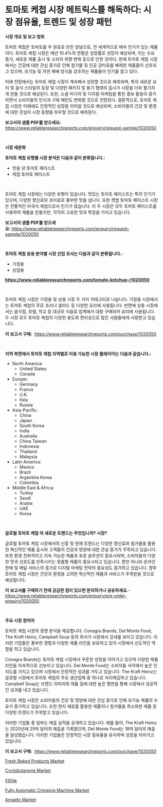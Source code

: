 <p><h1>토마토 케첩 시장 메트릭스를 해독하다: 시장 점유율, 트렌드 및 성장 패턴</h1></p><p><strong>시장 개요 및 보고 범위</strong></p>
<p><p>토마토 케첩은 토마토를 주 원료로 만든 양념으로, 전 세계적으로 매우 인기가 있는 제품이다. 토마토 케첩 시장은 매년 10.4%의 연평균 성장률로 성장이 예상되며, 이는 수요 증가, 새로운 제품 출시 및 소비자 취향 변화 등으로 인한 것이다. 현재 토마토 케첩 시장에서는 건강에 대한 관심 증가로 인해 첨가물 및 인공 감미료를 배제한 제품들이 선호되고 있으며, 유기농 및 자연 재배 방식을 강조하는 제품들이 인기를 끌고 있다.</p><p>미래 전망에서는 토마토 케첩 시장이 계속해서 성장할 것으로 예측되며, 특히 새로운 요리 및 음식 스타일의 등장 및 다양한 패키지 및 용기 형태의 출시가 시장을 더욱 활기차게 만들 것으로 예상된다. 또한, 소셜 미디어 및 디지털 마케팅을 통한 홍보 활동이 증가하면서 소비자들의 인식과 구매 패턴도 변화할 것으로 전망된다. 결론적으로, 토마토 케첩 시장은 미래에도 안정적인 성장을 이어갈 것으로 예상되며, 소비자들의 건강 및 환경에 대한 관심이 시장 동향을 좌우할 것으로 예측된다.</p></p>
<p><strong>보고서의 샘플 PDF를 받으세요:</strong> <a href="https://www.reliableresearchreports.com/enquiry/request-sample/1020050">https://www.reliableresearchreports.com/enquiry/request-sample/1020050</a></p>
<p>&nbsp;</p>
<p><strong>시장 세분화</strong></p>
<p><strong>토마토 케첩 유형별 시장 분석은 다음과 같이 분류됩니다.:</strong></p>
<p><ul><li>맛을 낸 토마토 페이스트</li><li>케첩 토마토 페이스트</li></ul></p>
<p>&nbsp;</p>
<p><p>토마토 케첩 시장에는 다양한 유형이 있습니다. 맛있는 토마토 페이스트는 특히 인기가 있으며, 다양한 향신료와 조미료로 풍부한 맛을 냅니다. 또한 캣썹 토마토 페이스트 시장은 전통적인 미국식 케첩으로서 인기가 많습니다. 이 두 시장은 모두 토마토 페이스트를 사용하여 제품을 만들지만, 각각의 고유한 맛과 특징을 가지고 있습니다.</p></p>
<p><strong>보고서의 샘플 PDF를 받으세요:</strong>&nbsp;<a href="https://www.reliableresearchreports.com/enquiry/request-sample/1020050">https://www.reliableresearchreports.com/enquiry/request-sample/1020050</a></p>
<p>&nbsp;</p>
<p><strong> 토마토 케첩 응용 분야별 시장 산업 조사는 다음과 같이 분류됩니다.:</strong></p>
<p><ul><li>가정용</li><li>상업용</li></ul></p>
<p><strong><a href="https://www.reliableresearchreports.com/tomato-ketchup-r1020050">https://www.reliableresearchreports.com/tomato-ketchup-r1020050</a></strong></p>
<p>&nbsp;</p>
<p><p>토마토 케첩 시장은 가정용 및 상용 시장 두 가지 카테고리로 나뉩니다. 가정용 시장에서는 토마토 케첩이 주로 조리나 샐러드 등 다양한 요리에 사용됩니다. 반면에 상용 시장에서는 음식점, 호텔, 학교 등 대규모 식음료 업계에서 대량 구매되어 요리에 사용됩니다. 두 시장 모두 토마토 케첩의 다양한 용도와 편리성으로 많은 사람들에게 사랑받고 있습니다.</p></p>
<p><strong>이 보고서 구매:</strong>&nbsp; <a href="https://www.reliableresearchreports.com/purchase/1020050">https://www.reliableresearchreports.com/purchase/1020050</a></p>
<p>&nbsp;</p>
<p><strong>지역 측면에서 토마토 케첩 지역별로 이용 가능한 시장 플레이어는 다음과 같습니다.:</strong></p>
<p><ul>
    <li>
        North America:
        <ul>
            <li>United States</li>
            <li>Canada</li>
        </ul>
    </li>
    <li>
        Europe:
        <ul>
            <li>Germany</li>
            <li>France</li>
            <li>U.K.</li>
            <li>Italy</li>
            <li>Russia</li>
        </ul>
    </li>
    <li>
        Asia-Pacific:
        <ul>
            <li>China</li>
            <li>Japan</li>
            <li>South Korea</li>
            <li>India</li>
            <li>Australia</li>
            <li>China Taiwan</li>
            <li>Indonesia</li>
            <li>Thailand</li>
            <li>Malaysia</li>
        </ul>
    </li>
    <li>
        Latin America:
        <ul>
            <li>Mexico</li>
            <li>Brazil</li>
            <li>Argentina Korea</li>
            <li>Colombia</li>
        </ul>
    </li>
    <li>
        Middle East & Africa:
        <ul>
            <li>Turkey</li>
            <li>Saudi</li>
            <li>Arabia</li>
            <li>UAE</li>
            <li>Korea</li>
        </ul>
    </li>
    </ul></p>
<p>&nbsp;</p>
<p><strong>글로벌 토마토 케첩 의 새로운 트렌드는 무엇입니까? 시장?</strong></p>
<p><p>글로벌 토마토 케첩 시장에서의 신흥 및 현재 트렌드는 다양한 향신료와 첨가물을 활용한 혁신적인 제품 출시와 고객들의 건강과 영양에 대한 관심 증가가 주목되고 있습니다. 또한 환경 친화적이고 지속 가능한 제품과 포장 솔루션이 중요시되며, 소비자들의 다양한 맛과 선호도를 만족시키는 맞춤형 제품이 중요시되고 있습니다. 뿐만 아니라 온라인 판매 및 배달 서비스의 증가로 디지털 마케팅 전략의 중요성도 증가하고 있습니다. 향후 토마토 케첩 시장은 건강과 환경을 고려한 혁신적인 제품과 서비스가 주목받을 것으로 예상됩니다.</p></p>
<p><strong>이 보고서를 구매하기 전에 궁금한 점이 있으면 문의하거나 공유하세요.</strong>- <a href="https://www.reliableresearchreports.com/enquiry/pre-order-enquiry/1020050">https://www.reliableresearchreports.com/enquiry/pre-order-enquiry/1020050</a></p>
<p>&nbsp;</p>
<p><strong>주요 시장 참여자</strong></p>
<p><p>토마토 케첩 시장의 경쟁 분석을 제공합니다. Conagra Brands, Del Monte Food, The Kraft Heinz, Campbell Soup 등의 회사가 시장에서 강세를 보이고 있습니다. 이러한 기업들은 풍부한 경험과 다양한 제품 라인을 보유하고 있어 시장에서 선도적인 역할을 하고 있습니다.</p><p>Conagra Brands는 토마토 케첩 시장에서 꾸준한 성장을 이어가고 있으며 다양한 제품 라인을 지속적으로 선보이고 있습니다. Del Monte Food는 소비자들 사이에서 높은 인지도를 가지고 있으며 시장에서 안정적인 성과를 거두고 있습니다. The Kraft Heinz는 글로벌 시장에서 토마토 케첩의 주요 생산업체 중 하나로 자리매김하고 있습니다. Campbell Soup는 브랜드 이미지와 제품 질에 대한 높은 평판을 통해 시장에서 성공적인 성과를 내고 있습니다.</p><p>토마토 케첩 시장은 소비자들의 건강 및 영양에 대한 관심 증가로 인해 유기농 제품의 수요가 증가하고 있습니다. 또한 현지 재료를 활용한 제품이나 첨가물을 최소화한 제품 등 다양한 트렌드가 주목받고 있습니다.</p><p>이러한 기업들 중 일부는 매출 실적을 공개하고 있습니다. 예를 들어, The Kraft Heinz는 2020년에 25억 달러의 매출을 기록했으며, Del Monte Food는 18억 달러의 매출을 달성했습니다. 이러한 기업들은 안정적인 시장 점유율을 유지하며 성장을 이어가고 있습니다.</p></p>
<p><strong>이 보고서 구매:</strong>&nbsp;&nbsp;<a href="https://www.reliableresearchreports.com/purchase/1020050">https://www.reliableresearchreports.com/purchase/1020050</a></p>
<p><p><a href="https://github.com/rahu1506/Market-Research-Report-List-3/blob/main/fresh-baked-products-market.md">Fresh Baked Products Market</a></p><p><a href="https://angry-finch-aaf.notion.site/Cyclobutanone-Market-Provides-Detailed-Segmentation-of-this-Market-based-on-Type-Application-and-R-0c3a1cb5629442e2a43f21d9176eb5a9">Cyclobutanone Market</a></p><p><a href="https://github.com/TobyKub4685/Market-Research-Report-List-1/blob/main/745841317964.md">티타늄</a></p><p><a href="https://view.publitas.com/reportprime-1/fully-automatic-crimping-machine-market-research-report-provides-thorough-industry-overview-which-offers-an-in-depth-analysis-of-product-trends-and-new-market-divisions/">Fully Automatic Crimping Machine Market</a></p><p><a href="https://issuu.com/reportprime-2/docs/annatto-market-size-2030.pptx">Annatto Market</a></p></p>